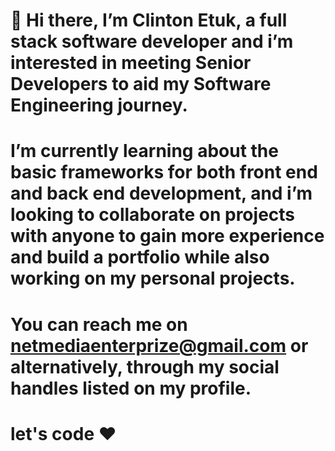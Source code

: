 # 👋 Hi there, I’m Clinton Etuk, a full stack software developer and i’m interested in meeting Senior Developers to aid my Software Engineering journey.

# I’m currently learning about the basic frameworks for both front end and back end development, and i’m looking to collaborate on projects with anyone to gain more experience and build a portfolio while also working on my personal projects.

# You can reach me on netmediaenterprize@gmail.com or alternatively, through my social handles listed on my profile.



# let's code ❤️

